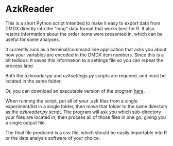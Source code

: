 AzkReader
=========

This is a short Python script intended to make it easy to export data from DMDX
directly into the "long" data format that works best for R. It also retains 
information about the order items were presented in, which can be useful for
some analyses. 

It currently runs as a terminal/command line application that asks you about
how your variables are encoded in the DMDX item numbers. Since this is a
bit tedious, it saves this information to a settings file so you can repeat
the process later. 

Both the *azkreader.py* and *azksettings.py* scripts are required, and must
be located in the same folder.

Or, you can download an executable version of the program 
[here](https://github.com/onesandzeroes/AzkReader/raw/master/Downloads/AzkReader_win.zip).

When running the script, put all of your .azk files from a 
single experiment/list in a single folder, then move that folder to the 
same directory as the *azkreader.py* script. The program will ask you which 
sub-directory your files are located in, then process all of those files in 
one go, giving you a single output file.

The final file produced is a csv file, which should be easily importable into R
or the data analysis software of your choice.